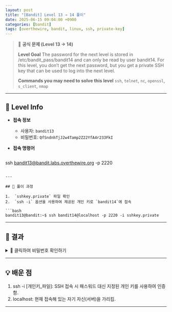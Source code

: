 ```yaml
---
layout: post
title: "[Bandit] Level 13 → 14 풀이"
date: 2025-06-15 09:04:00 +0900
categories: [bandit]
tags: [overthewire, bandit, linux, ssh, private-key]
---
```


> 📝 **공식 문제 (Level 13 → 14)**
>
> **Level Goal**
> The password for the next level is stored in /etc/bandit_pass/bandit14 and can only be read by user bandit14. For this level, you don’t get the next password, but you get a private SSH key that can be used to log into the next level.
>
> **Commands you may need to solve this level**
> `ssh`, `telnet`, `nc`, `openssl`, `s_client`, `nmap`

---

## 🔐 Level Info

- **접속 정보**
  - 사용자: `bandit13`
  - 비밀번호: `QfSndnhTjJ2w4Tamp2Z22YfA4r233FkI`
  
- **접속 명령어**

  ```bash
ssh bandit13@bandit.labs.overthewire.org -p 2220
  ```

---

## 🧪 풀이 과정

1.  `sshkey.private` 파일 확인
2.  `ssh -i` 옵션을 사용하여 제공된 개인 키로 `bandit14`에 접속

```bash
bandit13@bandit:~$ ssh bandit14@localhost -p 2220 -i sshkey.private
```

---

## 🎯 결과
<details markdown="1">
<summary>👀 클릭하여 비밀번호 확인하기</summary>

```bash
4YjL3GvafeR3b2hTUtbT3bTGo22a4D22
```

</details>

---

## 💡 배운 점
1. ssh -i [개인키_파일]: SSH 접속 시 패스워드 대신 지정된 개인 키를 사용하여 인증함.
2. localhost: 현재 접속해 있는 자기 자신(서버)을 가리킴.

<hr class="short-rule">